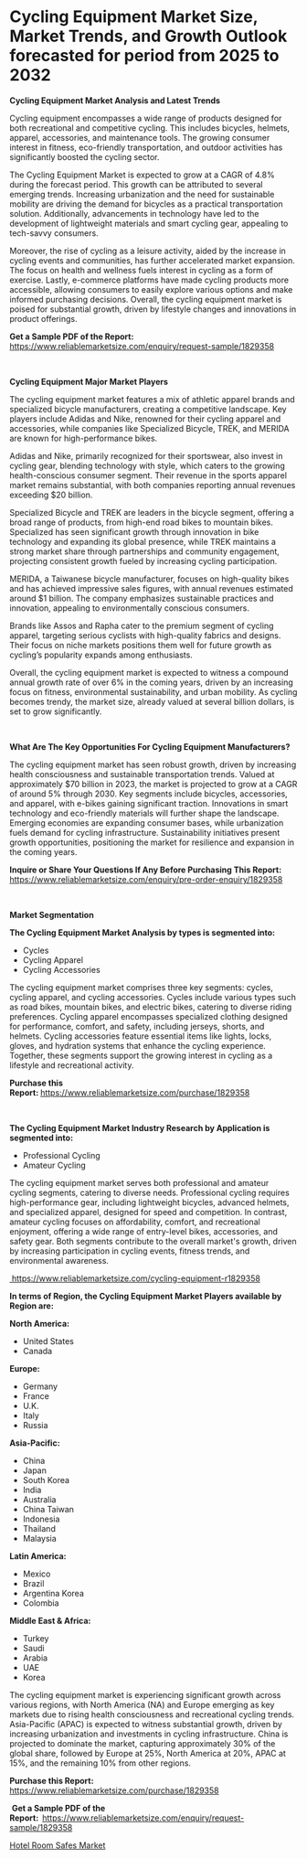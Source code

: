 <p><h1>Cycling Equipment Market Size, Market Trends, and Growth Outlook forecasted for period from 2025 to 2032</h1></p><p><strong>Cycling Equipment Market Analysis and Latest Trends</strong></p>
<p><p>Cycling equipment encompasses a wide range of products designed for both recreational and competitive cycling. This includes bicycles, helmets, apparel, accessories, and maintenance tools. The growing consumer interest in fitness, eco-friendly transportation, and outdoor activities has significantly boosted the cycling sector. </p><p>The Cycling Equipment Market is expected to grow at a CAGR of 4.8% during the forecast period. This growth can be attributed to several emerging trends. Increasing urbanization and the need for sustainable mobility are driving the demand for bicycles as a practical transportation solution. Additionally, advancements in technology have led to the development of lightweight materials and smart cycling gear, appealing to tech-savvy consumers. </p><p>Moreover, the rise of cycling as a leisure activity, aided by the increase in cycling events and communities, has further accelerated market expansion. The focus on health and wellness fuels interest in cycling as a form of exercise. Lastly, e-commerce platforms have made cycling products more accessible, allowing consumers to easily explore various options and make informed purchasing decisions. Overall, the cycling equipment market is poised for substantial growth, driven by lifestyle changes and innovations in product offerings.</p></p>
<p><strong>Get a Sample PDF of the Report:&nbsp;</strong> <a href="https://www.reliablemarketsize.com/enquiry/request-sample/1829358?utm_campaign=2936&utm_medium=2&utm_source=Github&utm_content=ia&utm_term=05042025&utm_id=cycling-equipment">https://www.reliablemarketsize.com/enquiry/request-sample/1829358</a></p>
<p>&nbsp;</p>
<p><strong>Cycling Equipment Major Market Players</strong></p>
<p><p>The cycling equipment market features a mix of athletic apparel brands and specialized bicycle manufacturers, creating a competitive landscape. Key players include Adidas and Nike, renowned for their cycling apparel and accessories, while companies like Specialized Bicycle, TREK, and MERIDA are known for high-performance bikes.</p><p>Adidas and Nike, primarily recognized for their sportswear, also invest in cycling gear, blending technology with style, which caters to the growing health-conscious consumer segment. Their revenue in the sports apparel market remains substantial, with both companies reporting annual revenues exceeding $20 billion.</p><p>Specialized Bicycle and TREK are leaders in the bicycle segment, offering a broad range of products, from high-end road bikes to mountain bikes. Specialized has seen significant growth through innovation in bike technology and expanding its global presence, while TREK maintains a strong market share through partnerships and community engagement, projecting consistent growth fueled by increasing cycling participation.</p><p>MERIDA, a Taiwanese bicycle manufacturer, focuses on high-quality bikes and has achieved impressive sales figures, with annual revenues estimated around $1 billion. The company emphasizes sustainable practices and innovation, appealing to environmentally conscious consumers.</p><p>Brands like Assos and Rapha cater to the premium segment of cycling apparel, targeting serious cyclists with high-quality fabrics and designs. Their focus on niche markets positions them well for future growth as cycling’s popularity expands among enthusiasts.</p><p>Overall, the cycling equipment market is expected to witness a compound annual growth rate of over 6% in the coming years, driven by an increasing focus on fitness, environmental sustainability, and urban mobility. As cycling becomes trendy, the market size, already valued at several billion dollars, is set to grow significantly.</p></p>
<p>&nbsp;</p>
<p><strong>What Are The Key Opportunities For Cycling Equipment Manufacturers?</strong></p>
<p><p>The cycling equipment market has seen robust growth, driven by increasing health consciousness and sustainable transportation trends. Valued at approximately $70 billion in 2023, the market is projected to grow at a CAGR of around 5% through 2030. Key segments include bicycles, accessories, and apparel, with e-bikes gaining significant traction. Innovations in smart technology and eco-friendly materials will further shape the landscape. Emerging economies are expanding consumer bases, while urbanization fuels demand for cycling infrastructure. Sustainability initiatives present growth opportunities, positioning the market for resilience and expansion in the coming years.</p></p>
<p><strong>Inquire or Share Your Questions If Any Before Purchasing This Report:</strong> <a href="https://www.reliablemarketsize.com/enquiry/pre-order-enquiry/1829358?utm_campaign=2936&utm_medium=2&utm_source=Github&utm_content=ia&utm_term=05042025&utm_id=cycling-equipment">https://www.reliablemarketsize.com/enquiry/pre-order-enquiry/1829358</a></p>
<p>&nbsp;</p>
<p><strong>Market Segmentation</strong></p>
<p><strong>The Cycling Equipment Market Analysis by types is segmented into:</strong></p>
<p><ul><li>Cycles</li><li>Cycling Apparel</li><li>Cycling Accessories</li></ul></p>
<p><p>The cycling equipment market comprises three key segments: cycles, cycling apparel, and cycling accessories. Cycles include various types such as road bikes, mountain bikes, and electric bikes, catering to diverse riding preferences. Cycling apparel encompasses specialized clothing designed for performance, comfort, and safety, including jerseys, shorts, and helmets. Cycling accessories feature essential items like lights, locks, gloves, and hydration systems that enhance the cycling experience. Together, these segments support the growing interest in cycling as a lifestyle and recreational activity.</p></p>
<p><strong>Purchase this Report:&nbsp;</strong><a href="https://www.reliablemarketsize.com/purchase/1829358?utm_campaign=2936&utm_medium=2&utm_source=Github&utm_content=ia&utm_term=05042025&utm_id=cycling-equipment">https://www.reliablemarketsize.com/purchase/1829358</a></p>
<p>&nbsp;</p>
<p><strong>The Cycling Equipment Market Industry Research by Application is segmented into:</strong></p>
<p><ul><li>Professional Cycling</li><li>Amateur Cycling</li></ul></p>
<p><p>The cycling equipment market serves both professional and amateur cycling segments, catering to diverse needs. Professional cycling requires high-performance gear, including lightweight bicycles, advanced helmets, and specialized apparel, designed for speed and competition. In contrast, amateur cycling focuses on affordability, comfort, and recreational enjoyment, offering a wide range of entry-level bikes, accessories, and safety gear. Both segments contribute to the overall market's growth, driven by increasing participation in cycling events, fitness trends, and environmental awareness.</p></p>
<p><a href="https://www.reliablemarketsize.com/cycling-equipment-r1829358?utm_campaign=2936&utm_medium=2&utm_source=Github&utm_content=ia&utm_term=05042025&utm_id=cycling-equipment">&nbsp;https://www.reliablemarketsize.com/cycling-equipment-r1829358</a></p>
<p><strong>In terms of Region, the Cycling Equipment Market Players available by Region are:</strong></p>
<p>
    <p> <strong> North America: </strong>
        <ul>
            <li>United States</li>
            <li>Canada</li>
        </ul>
        </p> 
    <p> <strong> Europe: </strong>
        <ul>
            <li>Germany</li>
            <li>France</li>
            <li>U.K.</li>
            <li>Italy</li>
            <li>Russia</li>
        </ul>
        </p> 
    <p> <strong> Asia-Pacific: </strong>
        <ul>
            <li>China</li>
            <li>Japan</li>
            <li>South Korea</li>
            <li>India</li>
            <li>Australia</li>
            <li>China Taiwan</li>
            <li>Indonesia</li>
            <li>Thailand</li>
            <li>Malaysia</li>
        </ul>
        </p> 
    <p> <strong> Latin America: </strong>
        <ul>
            <li>Mexico</li>
            <li>Brazil</li>
            <li>Argentina Korea</li>
            <li>Colombia</li>
        </ul>
        </p> 
    <p> <strong> Middle East & Africa: </strong>
        <ul>
            <li>Turkey</li>
            <li>Saudi</li>
            <li>Arabia</li>
            <li>UAE</li>
            <li>Korea</li>
        </ul>
    </p>
    </p>
<p><p>The cycling equipment market is experiencing significant growth across various regions, with North America (NA) and Europe emerging as key markets due to rising health consciousness and recreational cycling trends. Asia-Pacific (APAC) is expected to witness substantial growth, driven by increasing urbanization and investments in cycling infrastructure. China is projected to dominate the market, capturing approximately 30% of the global share, followed by Europe at 25%, North America at 20%, APAC at 15%, and the remaining 10% from other regions.</p></p>
<p><strong>Purchase this Report: </strong><a href="https://www.reliablemarketsize.com/purchase/1829358?utm_campaign=2936&utm_medium=2&utm_source=Github&utm_content=ia&utm_term=05042025&utm_id=cycling-equipment">https://www.reliablemarketsize.com/purchase/1829358</a></p>
<p>&nbsp;<strong>Get a Sample PDF of the Report:&nbsp;&nbsp;</strong><a href="https://www.reliablemarketsize.com/enquiry/request-sample/1829358?utm_campaign=2936&utm_medium=2&utm_source=Github&utm_content=ia&utm_term=05042025&utm_id=cycling-equipment">https://www.reliablemarketsize.com/enquiry/request-sample/1829358</a></p>
<p><strong></strong></p>
<p><p><a href="https://github.com/zanoligarav/Market-Research-Report-List-1/blob/main/hotel-room-safes-market.md?utm_campaign=2936&utm_medium=2&utm_source=Github&utm_content=ia&utm_term=05042025&utm_id=cycling-equipment">Hotel Room Safes Market</a></p></p>